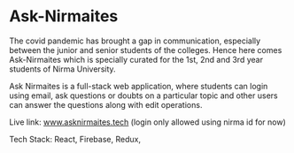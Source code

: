 # Ask-Nirmaites

The covid pandemic has brought a gap in communication, especially between the junior and senior students of the colleges. Hence here comes Ask-Nirmaites which is specially curated for the 1st, 2nd and 3rd year students of Nirma University. 

Ask Nirmaites is a full-stack web application, where students can login using email, ask questions or doubts on a particular topic and other users can answer the questions along with edit operations.

Live link: www.asknirmaites.tech (login only allowed using nirma id for now)

Tech Stack: React, Firebase, Redux, 
